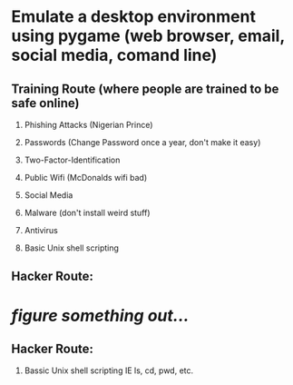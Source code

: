 
# Emulate a desktop environment using pygame (web browser, email, social media, comand line)

## Training Route (where people are trained to be safe online)
1. Phishing Attacks (Nigerian Prince)
2. Passwords (Change Password once a year, don't make it easy)
3. Two-Factor-Identification
4. Public Wifi (McDonalds wifi bad)
5. Social Media
6. Malware (don't install weird stuff)
7. Antivirus

8. Basic Unix shell scripting

## Hacker Route:

*figure something out...* 
=======

## Hacker Route:

1. Bassic Unix shell scripting IE ls, cd, pwd, etc. 
